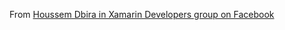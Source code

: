 From [Houssem Dbira in Xamarin Developers group on Facebook](https://github.com/h0s/Facebook-Clone-UI-Xamarin-Forms)
